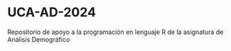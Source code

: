 # UCA-AD-2024
Repositorio de apoyo a la programación en lenguaje R de la asignatura de Análisis Demográfico
